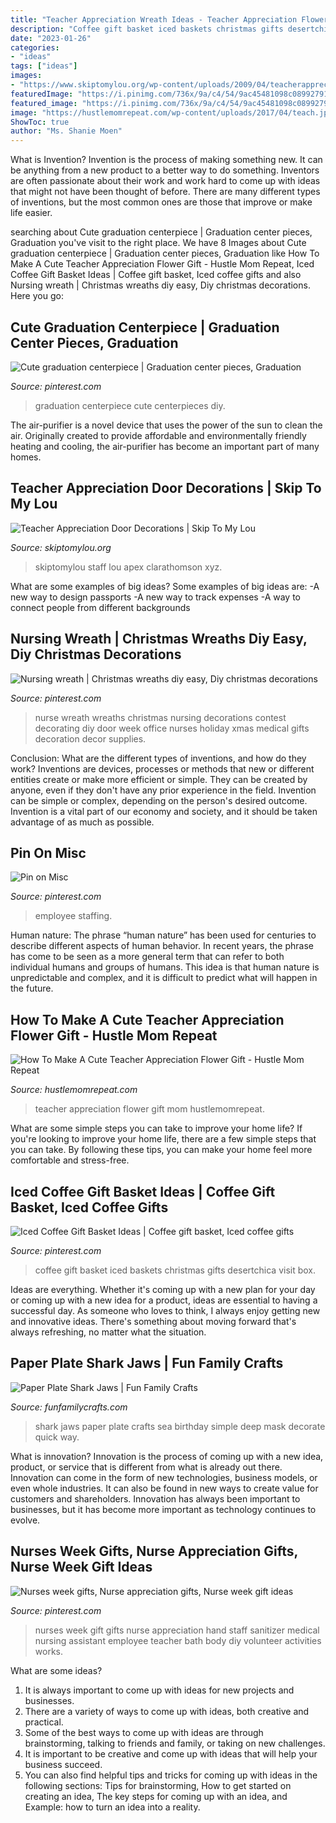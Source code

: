 ```yaml
---
title: "Teacher Appreciation Wreath Ideas - Teacher Appreciation Flower Gift Mom Hustlemomrepeat"
description: "Coffee gift basket iced baskets christmas gifts desertchica visit box"
date: "2023-01-26"
categories:
- "ideas"
tags: ["ideas"]
images:
- "https://www.skiptomylou.org/wp-content/uploads/2009/04/teacherappreciationdoor6-1.jpg"
featuredImage: "https://i.pinimg.com/736x/9a/c4/54/9ac45481098c08992791b1189a1e27ce.jpg"
featured_image: "https://i.pinimg.com/736x/9a/c4/54/9ac45481098c08992791b1189a1e27ce.jpg"
image: "https://hustlemomrepeat.com/wp-content/uploads/2017/04/teach.jpg"
ShowToc: true
author: "Ms. Shanie Moen"
---
```



What is Invention?
Invention is the process of making something new. It can be anything from a new product to a better way to do something. Inventors are often passionate about their work and work hard to come up with ideas that might not have been thought of before. There are many different types of inventions, but the most common ones are those that improve or make life easier.

	

		
searching about Cute graduation centerpiece | Graduation center pieces, Graduation you've visit to the right place. We have 8 Images about Cute graduation centerpiece | Graduation center pieces, Graduation like How To Make A Cute Teacher Appreciation Flower Gift - Hustle Mom Repeat, Iced Coffee Gift Basket Ideas | Coffee gift basket, Iced coffee gifts and also Nursing wreath | Christmas wreaths diy easy, Diy christmas decorations. Here you go:
		
    
## Cute Graduation Centerpiece | Graduation Center Pieces, Graduation

<img loading=lazy src="https://i.pinimg.com/originals/bb/bd/68/bbbd6828d442c179f8c32ac5df874d78.jpg" onerror="this.onerror=null;this.src='https://tse3.mm.bing.net/th?id=OIP.BBy3MDALRqtKp0DXLqJ0ggHaPP&amp;pid=15.1';" alt="Cute graduation centerpiece | Graduation center pieces, Graduation">

_Source: pinterest.com_

>graduation centerpiece cute centerpieces diy. 

	

The air-purifier is a novel device that uses the power of the sun to clean the air. Originally created to provide affordable and environmentally friendly heating and cooling, the air-purifier has become an important part of many homes.

    
## Teacher Appreciation Door Decorations | Skip To My Lou

<img loading=lazy src="https://www.skiptomylou.org/wp-content/uploads/2009/04/teacherappreciationdoor6-1.jpg" onerror="this.onerror=null;this.src='https://tse2.mm.bing.net/th?id=OIP.mWQPh92M7gF80-2OKlVBUwAAAA&amp;pid=15.1';" alt="Teacher Appreciation Door Decorations | Skip To My Lou">

_Source: skiptomylou.org_

>skiptomylou staff lou apex clarathomson xyz. 

	

What are some examples of big ideas?
Some examples of big ideas are: 
-A new way to design passports 
-A new way to track expenses 
-A way to connect people from different backgrounds

    
## Nursing Wreath | Christmas Wreaths Diy Easy, Diy Christmas Decorations

<img loading=lazy src="https://i.pinimg.com/736x/e0/aa/da/e0aadab6f8f89b386818d9a7805d2a28--nurses-week--nurse-wreath.jpg" onerror="this.onerror=null;this.src='https://tse2.mm.bing.net/th?id=OIP.jxz9mA83Z9t-FOxYJdu2vAHaJ6&amp;pid=15.1';" alt="Nursing wreath | Christmas wreaths diy easy, Diy christmas decorations">

_Source: pinterest.com_

>nurse wreath wreaths christmas nursing decorations contest decorating diy door week office nurses holiday xmas medical gifts decoration decor supplies. 

	

Conclusion: What are the different types of inventions, and how do they work?
Inventions are devices, processes or methods that new or different entities create or make more efficient or simple. They can be created by anyone, even if they don't have any prior experience in the field. Invention can be simple or complex, depending on the person's desired outcome. Invention is a vital part of our economy and society, and it should be taken advantage of as much as possible.

    
## Pin On Misc

<img loading=lazy src="https://i.pinimg.com/736x/46/67/93/466793d0f7794202e1a2cfdce88b331d.jpg" onerror="this.onerror=null;this.src='https://tse4.mm.bing.net/th?id=OIP.E96f0-YP3ipMxdxP1lAOjQHaNK&amp;pid=15.1';" alt="Pin on Misc">

_Source: pinterest.com_

>employee staffing. 

	

Human nature:
The phrase “human nature” has been used for centuries to describe different aspects of human behavior. In recent years, the phrase has come to be seen as a more general term that can refer to both individual humans and groups of humans. This idea is that human nature is unpredictable and complex, and it is difficult to predict what will happen in the future.

    
## How To Make A Cute Teacher Appreciation Flower Gift - Hustle Mom Repeat

<img loading=lazy src="https://hustlemomrepeat.com/wp-content/uploads/2017/04/teach.jpg" onerror="this.onerror=null;this.src='https://tse3.mm.bing.net/th?id=OIP._jcc-3WagCGMyd66MvjiAQHaLH&amp;pid=15.1';" alt="How To Make A Cute Teacher Appreciation Flower Gift - Hustle Mom Repeat">

_Source: hustlemomrepeat.com_

>teacher appreciation flower gift mom hustlemomrepeat. 

	

What are some simple steps you can take to improve your home life?
If you're looking to improve your home life, there are a few simple steps that you can take. By following these tips, you can make your home feel more comfortable and stress-free.

    
## Iced Coffee Gift Basket Ideas | Coffee Gift Basket, Iced Coffee Gifts

<img loading=lazy src="https://i.pinimg.com/736x/8e/5c/94/8e5c94fea6fb4bdab8e456e17bf11e93--coffee-gift-baskets-coffee-gifts.jpg" onerror="this.onerror=null;this.src='https://tse2.mm.bing.net/th?id=OIP.23KRykJuzlcOnfn-FyxXIwHaLI&amp;pid=15.1';" alt="Iced Coffee Gift Basket Ideas | Coffee gift basket, Iced coffee gifts">

_Source: pinterest.com_

>coffee gift basket iced baskets christmas gifts desertchica visit box. 

	

Ideas are everything. Whether it's coming up with a new plan for your day or coming up with a new idea for a product, ideas are essential to having a successful day. As someone who loves to think, I always enjoy getting new and innovative ideas. There's something about moving forward that's always refreshing, no matter what the situation.

    
## Paper Plate Shark Jaws | Fun Family Crafts

<img loading=lazy src="https://funfamilycrafts.com/wp-content/uploads/2012/05/shark-jaws.jpg" onerror="this.onerror=null;this.src='https://tse3.mm.bing.net/th?id=OIP.DNvvainOZUsT0xnGULg-jAAAAA&amp;pid=15.1';" alt="Paper Plate Shark Jaws | Fun Family Crafts">

_Source: funfamilycrafts.com_

>shark jaws paper plate crafts sea birthday simple deep mask decorate quick way. 

	

What is innovation?
Innovation is the process of coming up with a new idea, product, or service that is different from what is already out there. Innovation can come in the form of new technologies, business models, or even whole industries. It can also be found in new ways to create value for customers and shareholders. Innovation has always been important to businesses, but it has become more important as technology continues to evolve.

    
## Nurses Week Gifts, Nurse Appreciation Gifts, Nurse Week Gift Ideas

<img loading=lazy src="https://i.pinimg.com/736x/9a/c4/54/9ac45481098c08992791b1189a1e27ce.jpg" onerror="this.onerror=null;this.src='https://tse2.mm.bing.net/th?id=OIP.d-2qmzBVr9eiS3MOt55nSAHaJ3&amp;pid=15.1';" alt="Nurses week gifts, Nurse appreciation gifts, Nurse week gift ideas">

_Source: pinterest.com_

>nurses week gift gifts nurse appreciation hand staff sanitizer medical nursing assistant employee teacher bath body diy volunteer activities works. 

	

What are some ideas?
1. It is always important to come up with ideas for new projects and businesses. 
2. There are a variety of ways to come up with ideas, both creative and practical. 
3. Some of the best ways to come up with ideas are through brainstorming, talking to friends and family, or taking on new challenges. 
4. It is important to be creative and come up with ideas that will help your business succeed. 
5. You can also find helpful tips and tricks for coming up with ideas in the following sections: Tips for brainstorming, How to get started on creating an idea, The key steps for coming up with an idea, and Example: how to turn an idea into a reality.

